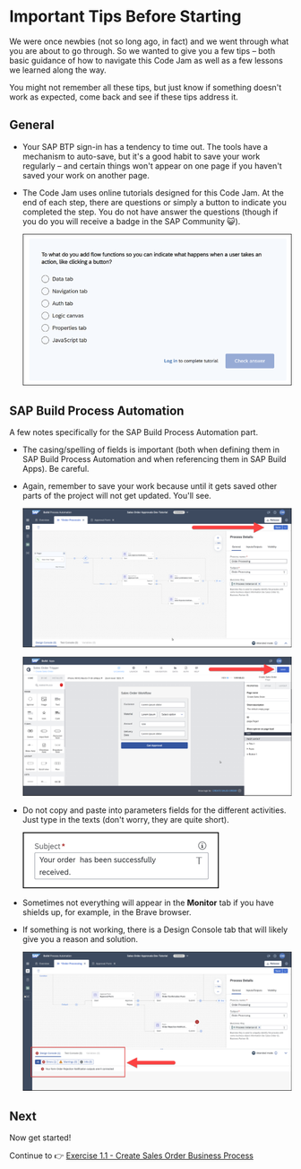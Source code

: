 # Important Tips Before Starting

We were once newbies (not so long ago, in fact) and we went through what you are about to go through. So we wanted to give you a few tips – both basic guidance of how to navigate this Code Jam as well as a few lessons we learned along the way.

You might not remember all these tips, but just know if something doesn't work as expected, come back and see if these tips address it.

## General

- Your SAP BTP sign-in has a tendency to time out. The tools have a mechanism to auto-save, but it's a good habit to save your work regularly – and certain things won't appear on one page if you haven't saved your work on another page.

- The Code Jam uses online tutorials designed for this Code Jam. At the end of each step, there are questions or simply a button to indicate you completed the step. You do not have answer the questions (though if you do you will receive a badge in the SAP Community 😺).

    ![Tutorial questions](/images/tips_tutorial_questions.png)

## SAP Build Process Automation

A few notes specifically for the SAP Build Process Automation part.

- The casing/spelling of fields is important (both when defining them in SAP Build Process Automation and when referencing them in SAP Build Apps). Be careful.
   
- Again, remember to save your work because until it gets saved other parts of the project will not get updated. You'll see.

    ![Save SPA](/images/tips_save_spa.png)

    ![Save Build Apps](/images/tips_save_build_apps.png)


- Do not copy and paste into parameters fields for the different activities. Just type in the texts (don't worry, they are quite short).

    ![Copy paste](/images/tips_copy_paste.png)

- Sometimes not everything will appear in the **Monitor** tab if you have shields up, for example, in the Brave browser.

- If something is not working, there is a Design Console tab that will likely give you a reason and solution.

    ![Design Console](/images/tips_design_console.png)

## Next

Now get started!

Continue to 👉 [Exercise 1.1 - Create Sales Order Business Process](/exercises/ex1-SAP-Build-Process-Automation/ex1.1/README.md)
